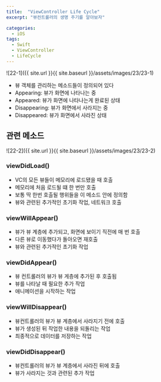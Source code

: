 ```yaml
---
title:  "ViewController Life Cycle"
excerpt: "뷰컨트롤러의 생명 주기를 알아보자"

categories: 
  - iOS
tags:
  - Swift
  - ViewController
  - LifeCycle
---
```


![22-1]({{ site.url }}{{ site.baseurl }}/assets/images/23/23-1)

- 뷰 객체를 관리하는 메소드들이 정의되어 있다
- Appearing: 뷰가 화면에 나타나는 중
- Appeared: 뷰가 화면에 나타나는게 완료된 상태
- Disappearing: 뷰가 화면에서 사라지는 중
- Disappeared: 뷰가 화면에서 사라진 상태

## 관련 메소드

![22-2]({{ site.url }}{{ site.baseurl }}/assets/images/23/23-2)

### viewDidLoad()

- VC의 모든 뷰들이 메모리에 로드됐을 때 호출
- 메모리에 처음 로드될 떄 한 번만 호출
- 보통 딱 한번 호출될 행위들을 이 메소드 안에 정의함
- 뷰와 관련된 추가적인 초기화 작업, 네트워크 호출

### viewWillAppear()

- 뷰가 뷰 계층에 추가되고, 화면에 보이기 직전에 매 번 호출
- 다른 뷰로 이동했다가 돌아오면 재호출
- 뷰와 관련된 추가적인 초기화 작업

### viewDidAppear()

- 뷰 컨트롤러의 뷰가 뷰 게층에 추가된 후 호출됨
- 뷰를 나타날 때 필요한 추가 작업
- 애니메이션을 시작하는 작업

### viewWillDisappear()

- 뷰컨트롤러의 뷰가 뷰 계층에서 사라지기 전에 호출
- 뷰가 생성된 뒤 작업한 내용을 되돌리는 작업
- 최종적으로 데이터를 저장하는 작업

### viewDidDisappear()

- 뷰컨트롤러의 뷰가 뷰 계층에서 사라진 뒤에 호출
- 뷰가 사라지는 것과 관련된 추가 작업